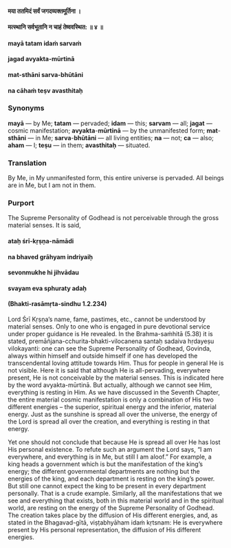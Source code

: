 #### मया ततमिदं सर्वं जगदव्यक्तमूर्तिना ।
#### मत्स्थानि सर्वभूतानि न चाहं तेष्ववस्थित: ॥ ४ ॥

#### mayā tatam idaṁ sarvaṁ
#### jagad avyakta-mūrtinā
#### mat-sthāni sarva-bhūtāni
#### na cāhaṁ teṣv avasthitaḥ

### Synonyms

**mayā** — by Me; **tatam** — pervaded; **idam** — this; **sarvam** — all; **jagat** — cosmic manifestation; **avyakta**-**mūrtinā** — by the unmanifested form; **mat**-**sthāni** — in Me; **sarva**-**bhūtāni** — all living entities; **na** — not; **ca** — also; **aham** — I; **teṣu** — in them; **avasthitaḥ** — situated.

### Translation

By Me, in My unmanifested form, this entire universe is pervaded. All beings are in Me, but I am not in them.

### Purport

The Supreme Personality of Godhead is not perceivable through the gross material senses. It is said,

#### ataḥ śrī-kṛṣṇa-nāmādi
#### na bhaved grāhyam indriyaiḥ
#### sevonmukhe hi jihvādau
#### svayam eva sphuraty adaḥ

#### (Bhakti-rasāmṛta-sindhu 1.2.234)

Lord Śrī Kṛṣṇa’s name, fame, pastimes, etc., cannot be understood by material senses. Only to one who is engaged in pure devotional service under proper guidance is He revealed. In the Brahma-saṁhitā (5.38) it is stated, premāñjana-cchurita-bhakti-vilocanena santaḥ sadaiva hṛdayeṣu vilokayanti: one can see the Supreme Personality of Godhead, Govinda, always within himself and outside himself if one has developed the transcendental loving attitude towards Him. Thus for people in general He is not visible. Here it is said that although He is all-pervading, everywhere present, He is not conceivable by the material senses. This is indicated here by the word avyakta-mūrtinā. But actually, although we cannot see Him, everything is resting in Him. As we have discussed in the Seventh Chapter, the entire material cosmic manifestation is only a combination of His two different energies – the superior, spiritual energy and the inferior, material energy. Just as the sunshine is spread all over the universe, the energy of the Lord is spread all over the creation, and everything is resting in that energy.

Yet one should not conclude that because He is spread all over He has lost His personal existence. To refute such an argument the Lord says, “I am everywhere, and everything is in Me, but still I am aloof.” For example, a king heads a government which is but the manifestation of the king’s energy; the different governmental departments are nothing but the energies of the king, and each department is resting on the king’s power. But still one cannot expect the king to be present in every department personally. That is a crude example. Similarly, all the manifestations that we see and everything that exists, both in this material world and in the spiritual world, are resting on the energy of the Supreme Personality of Godhead. The creation takes place by the diffusion of His different energies, and, as stated in the Bhagavad-gītā, viṣṭabhyāham idaṁ kṛtsnam: He is everywhere present by His personal representation, the diffusion of His different energies.
